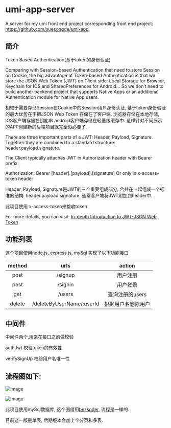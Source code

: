 # umi-app-server
A server for my umi front end project corresponding front end project: https://github.com/xuesongde/umi-app
## 简介
Token Based Authentication(基于token的身份认证)

Comparing with Session-based Authentication that need to store Session on Cookie, the big advantage of Token-based Authentication is that we store the JSON Web Token (JWT) on Client side: Local Storage for Browser, Keychain for IOS and SharedPreferences for Android… So we don’t need to build another backend project that supports Native Apps or an additional Authentication module for Native App users.

相较于需要存储Session在Cookie中的Session用户身份认证, 基于token身份验证的最大优势在于把JSON Web Token 存储在了客户端. 浏览器存储在本地存储, IOS客户端存储在钥匙串 android客户端存储在轻量级缓存中. 这样针对不同展示的APP创建新的后端项目就完全没必要了.

There are three important parts of a JWT: Header, Payload, Signature. Together they are combined to a standard structure: header.payload.signature.

The Client typically attaches JWT in Authorization header with Bearer prefix:

Authorization: Bearer [header].[payload].[signature]
Or only in x-access-token header

Header, Payload, Signature是JWT的三个重要组成部分, 合并在一起组成一个标准的结构: header.payload.signature. 通常客户端将JWT附加到header中.

此项目使用 x-access-token来接收token

For more details, you can visit:
[In-depth Introduction to JWT-JSON Web Token](https://bezkoder.com/jwt-json-web-token/)

## 功能列表

这个项目使用node.js, express.js, mySql 实现了以下功能接口

| method | urls  | action |
| :----: | :----: | :----: |
| post | /signup | 用户注册 |
| post  | /signin | 用户登录 |
| get  | /users | 查询注册的users |
| delete  | /deleteByUserName/:userId | 根据用户名删除用户 |

## 中间件

中间件两个,用来在接口之前做校验

authJwt 校验token的有效性

verifySignUp 校验用户名唯一性

## 流程图如下:

![image](https://bezkoder.com/wp-content/uploads/2020/02/node-js-mongodb-jwt-authentication-flow.png)


![image](https://bezkoder.com/wp-content/uploads/2020/02/node-js-mongodb-jwt-authentication-architecture.png)

此项目使用mySql数据库, 这个图借用[bezkoder](https://bezkoder.com/node-js-mongodb-auth-jwt/), 流程是一样的.

目前这一版是单表, 后期版本会加上个分页和多表.

